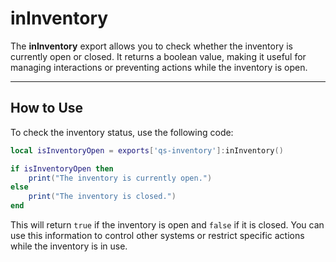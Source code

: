 # inInventory

The **inInventory** export allows you to check whether the inventory is currently open or closed. It returns a boolean value, making it useful for managing interactions or preventing actions while the inventory is open.

***

## How to Use

To check the inventory status, use the following code:

```lua
local isInventoryOpen = exports['qs-inventory']:inInventory()

if isInventoryOpen then
    print("The inventory is currently open.")
else
    print("The inventory is closed.")
end
```

This will return `true` if the inventory is open and `false` if it is closed. You can use this information to control other systems or restrict specific actions while the inventory is in use.

